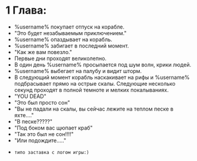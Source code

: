 # 1 Глава: 
+ %username% покупает отпуск на корабле.
+ "Это будет незабываемым приключением." 
+ %username% опаздывает на корабль.
+ %username% забигает в последний момент.
+ "Как же вам повезло."
+ Первые дни проходят великолепно.
+ В один день %username% просыпается под шум волн, крики людей.
+ %username% выбегает на палубу и видит шторм.
+ В следующий момент корабль наскакивает на рифы и %username% подбрасывает прямо на острые скалы.
 Следующие несколько секунд проходят в полной темноте и мелких покалываниях.
+ "YOU DEAD"
+ "Это был просто сон"
+ "Вы не падали на скалы, вы сейчас лежите на теплом песке в яхте...."
+ "В песке?????"
+ "Под боком вас щюпает краб"
+ "Так это был не сон!!!!"
+ "Или подождите....."

-     типо заставка с логом игры:)
